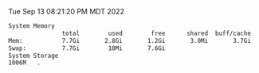 Tue Sep 13 08:21:20 PM MDT 2022
```bash
System Memory
               total        used        free      shared  buff/cache   available
Mem:           7.7Gi       2.8Gi       1.2Gi       3.0Mi       3.7Gi       4.5Gi
Swap:          7.7Gi        10Mi       7.6Gi
System Storage
1006M	.
```
